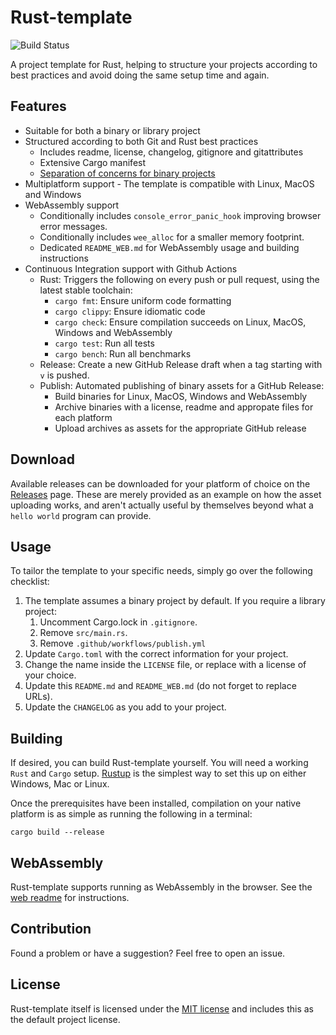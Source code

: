 # Rust-template

![Build Status](https://github.com/zaszi/rust-template/workflows/Rust/badge.svg)

A project template for Rust, helping to structure your projects according to best practices and avoid doing the same setup time and again.

## Features

- Suitable for both a binary or library project
- Structured according to both Git and Rust best practices
  - Includes readme, license, changelog, gitignore and gitattributes
  - Extensive Cargo manifest
  - [Separation of concerns for binary projects](https://doc.rust-lang.org/stable/book/ch12-03-improving-error-handling-and-modularity.html?highlight=separation,concerns#separation-of-concerns-for-binary-projects)
- Multiplatform support - The template is compatible with Linux, MacOS and Windows
- WebAssembly support
  - Conditionally includes `console_error_panic_hook` improving browser error messages.
  - Conditionally includes `wee_alloc` for a smaller memory footprint.
  - Dedicated `README_WEB.md` for WebAssembly usage and building instructions
- Continuous Integration support with Github Actions
  - Rust: Triggers the following on every push or pull request, using the latest stable toolchain:
    - `cargo fmt`: Ensure uniform code formatting
    - `cargo clippy`: Ensure idiomatic code
    - `cargo check`: Ensure compilation succeeds on Linux, MacOS, Windows and WebAssembly
    - `cargo test`: Run all tests
    - `cargo bench`: Run all benchmarks
  - Release: Create a new GitHub Release draft when a tag starting with `v` is pushed.
  - Publish: Automated publishing of binary assets for a GitHub Release:
    - Build binaries for Linux, MacOS, Windows and WebAssembly
    - Archive binaries with a license, readme and appropate files for each platform
    - Upload archives as assets for the appropriate GitHub release

## Download

Available releases can be downloaded for your platform of choice on the [Releases](https://github.com/zaszi/rust-template/releases) page. These are merely provided as an example on how the asset uploading works, and aren't actually useful by themselves beyond what a `hello world` program can provide.

## Usage

To tailor the template to your specific needs, simply go over the following
checklist:

1. The template assumes a binary project by default. If you require a library project:
   1. Uncomment Cargo.lock in `.gitignore`.
   1. Remove `src/main.rs`.
   1. Remove `.github/workflows/publish.yml`
1. Update `Cargo.toml` with the correct information for your project.
1. Change the name inside the `LICENSE` file, or replace with a license of your choice.
1. Update this `README.md` and `README_WEB.md` (do not forget to replace URLs).
1. Update the `CHANGELOG` as you add to your project.

## Building

If desired, you can build Rust-template yourself. You will need a working `Rust` and `Cargo` setup. [Rustup](https://rustup.rs/) is the simplest way to set this up on either Windows, Mac or Linux.

Once the prerequisites have been installed, compilation on your native platform is as simple as running the following in a terminal:

```
cargo build --release
```

## WebAssembly

Rust-template supports running as WebAssembly in the browser. See the [web readme](README_WEB.md) for instructions.

## Contribution

Found a problem or have a suggestion? Feel free to open an issue.

## License

Rust-template itself is licensed under the [MIT license](LICENSE) and includes this as the default project license.

